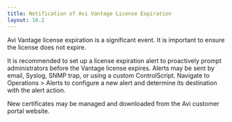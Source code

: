 ```yaml
---
title: Notification of Avi Vantage License Expiration
layout: 16.2
---
```

Avi Vantage license expiration is a significant event. It is important to ensure the license does not expire.

It is recommended to set up a license expiration alert to proactively prompt administrators before the Vantage license expires. Alerts may be sent by email, Syslog, SNMP trap, or using a custom ControlScript. Navigate to Operations > Alerts to configure a new alert and determine its destination with the alert action.

New certificates may be managed and downloaded from the Avi customer portal website.
